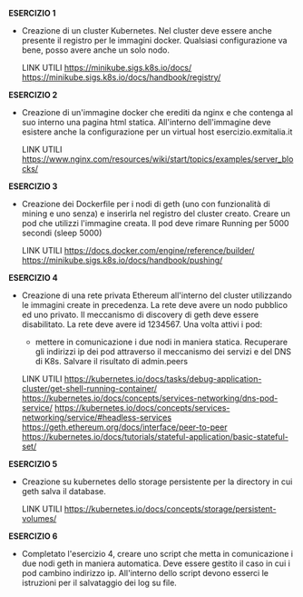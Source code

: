 **ESERCIZIO 1**
- Creazione di un cluster Kubernetes. Nel cluster deve essere anche presente il registro per le immagini docker. Qualsiasi configurazione va bene, 
  posso avere anche un solo nodo.


    LINK UTILI
    https://minikube.sigs.k8s.io/docs/
    https://minikube.sigs.k8s.io/docs/handbook/registry/

**ESERCIZIO 2**
- Creazione di un'immagine docker che erediti da nginx e che contenga al suo interno una pagina html statica. All'interno dell'immagine deve esistere anche 
  la configurazione per un virtual host esercizio.exmitalia.it
  
  
    LINK UTILI
    https://www.nginx.com/resources/wiki/start/topics/examples/server_blocks/

**ESERCIZIO 3**
- Creazione dei Dockerfile per i nodi di geth (uno con funzionalità di mining e uno senza) e inserirla nel registro del cluster creato. 
  Creare un pod che utilizzi l'immagine creata. Il pod deve rimare Running per 5000 secondi (sleep 5000)


    LINK UTILI
    https://docs.docker.com/engine/reference/builder/
    https://minikube.sigs.k8s.io/docs/handbook/pushing/

**ESERCIZIO 4**
- Creazione di una rete privata Ethereum all'interno del cluster utilizzando le immagini create in precedenza. La rete deve avere un nodo pubblico ed uno privato.
   Il meccanismo di discovery di geth deve essere disabilitato. La rete deve avere id 1234567. Una volta attivi i pod:
   - mettere in comunicazione i due nodi in maniera statica. Recuperare gli indirizzi ip dei pod attraverso il meccanismo dei servizi e del DNS di K8s. Salvare il
      risultato di admin.peers
   
    
    LINK UTILI
    https://kubernetes.io/docs/tasks/debug-application-cluster/get-shell-running-container/
    https://kubernetes.io/docs/concepts/services-networking/dns-pod-service/
    https://kubernetes.io/docs/concepts/services-networking/service/#headless-services
    https://geth.ethereum.org/docs/interface/peer-to-peer
    https://kubernetes.io/docs/tutorials/stateful-application/basic-stateful-set/

**ESERCIZIO 5**
- Creazione su kubernetes dello storage persistente per la directory in cui geth salva il database.
 
 
    LINK UTILI
    https://kubernetes.io/docs/concepts/storage/persistent-volumes/
    
**ESERCIZIO 6**
- Completato l'esercizio 4, creare uno script che metta in comunicazione i due nodi geth in maniera automatica. Deve essere gestito il caso in cui i pod 
  cambino indirizzo ip. All'interno dello script devono esserci le istruzioni per il salvataggio dei log su file.
